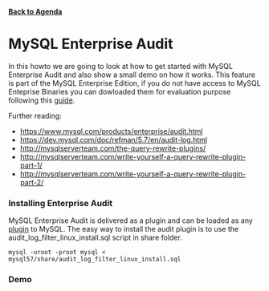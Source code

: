 **[Back to Agenda](./../README.md)**

# MySQL Enterprise Audit

In this howto we are going to look at how to get started with MySQL Enterprise Audit and also show a small demo on how it works. This feature is part of the MySQL Enterprise Edition, if you do not have access to MySQL Enteprise Binaries you can dowloaded them for evaluation purpose following this [guide](/howtos/edelivery-ee.md).

Further reading:
* https://www.mysql.com/products/enterprise/audit.html
* https://dev.mysql.com/doc/refman/5.7/en/audit-log.html
* http://mysqlserverteam.com/the-query-rewrite-plugins/
* http://mysqlserverteam.com/write-yourself-a-query-rewrite-plugin-part-1/
* http://mysqlserverteam.com/write-yourself-a-query-rewrite-plugin-part-2/

### Installing Enterprise Audit
MySQL Enterprise Audit is delivered as a plugin and can be loaded as any [plugin](https://dev.mysql.com/doc/refman/5.7/en/server-plugin-loading.html) to MySQL. The easy way to install the audit plugin is to use the audit_log_filter_linux_install.sql script in share folder.

```
mysql -uroot -proot mysql <  mysql57/share/audit_log_filter_linux_install.sql
```
### Demo

